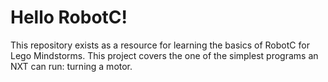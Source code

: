 # Hello RobotC!
This repository exists as a resource for learning the basics of RobotC for Lego Mindstorms. This project covers the one of the simplest programs an NXT can run: turning a motor.
